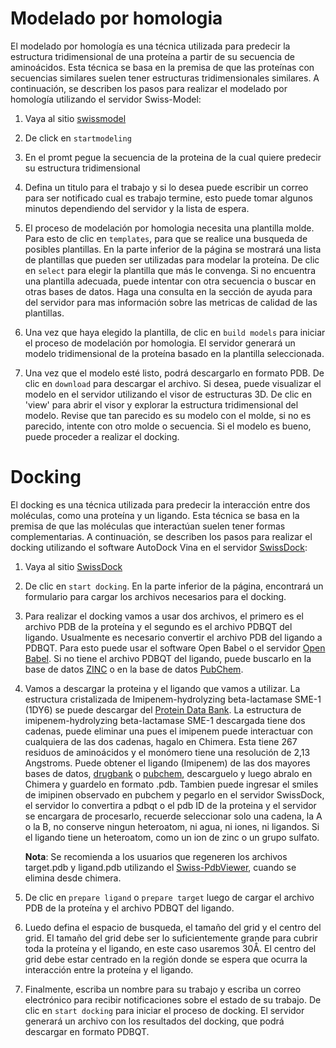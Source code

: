 # Modelado por homologia

El modelado por homología es una técnica utilizada para predecir la estructura tridimensional de una proteína a partir de su secuencia de aminoácidos. Esta técnica se basa en la premisa de que las proteínas con secuencias similares suelen tener estructuras tridimensionales similares. A continuación, se describen los pasos para realizar el modelado por homología utilizando el servidor Swiss-Model:

1. Vaya al sitio [swissmodel](https://swissmodel.expasy.org)

2. De click en ```startmodeling```

3. En el promt pegue la secuencia de la proteina de la cual quiere predecir su estructura tridimensional

4. Defina un titulo para el trabajo y si lo desea puede escribir un correo para ser notificado cual es trabajo termine, esto puede tomar algunos minutos dependiendo del servidor y la lista de espera.

5. El proceso de modelación por homologia necesita una plantilla molde. Para esto de clic en ```templates```, para que se realice una busqueda de posibles plantillas. En la parte inferior de la página se mostrará una lista de plantillas que pueden ser utilizadas para modelar la proteína. De clic en ```select``` para elegir la plantilla que más le convenga. Si no encuentra una plantilla adecuada, puede intentar con otra secuencia o buscar en otras bases de datos. Haga una consulta en la sección de ayuda para del servidor para mas información sobre las metricas de calidad de las plantillas.

6. Una vez que haya elegido la plantilla, de clic en ```build models``` para iniciar el proceso de modelación por homologia. El servidor generará un modelo tridimensional de la proteína basado en la plantilla seleccionada.

7. Una vez que el modelo esté listo, podrá descargarlo en formato PDB. De clic en ```download``` para descargar el archivo. Si desea, puede visualizar el modelo en el servidor utilizando el visor de estructuras 3D. De clic en 'view' para abrir el visor y explorar la estructura tridimensional del modelo. Revise que tan parecido es su modelo con el molde, si no es parecido, intente con otro molde o secuencia. Si el modelo es bueno, puede proceder a realizar el docking.

# Docking

El docking es una técnica utilizada para predecir la interacción entre dos moléculas, como una proteína y un ligando. Esta técnica se basa en la premisa de que las moléculas que interactúan suelen tener formas complementarias. A continuación, se describen los pasos para realizar el docking utilizando el software AutoDock Vina en el servidor [SwissDock](https://www.swissdock.ch):

1. Vaya al sitio [SwissDock](https://www.swissdock.ch)

2. De clic en ```start docking```. En la parte inferior de la página, encontrará un formulario para cargar los archivos necesarios para el docking.

3. Para realizar el docking vamos a usar dos archivos, el primero es el archivo PDB de la proteína y el segundo es el archivo PDBQT del ligando. Usualmente es necesario convertir el archivo PDB del ligando a PDBQT. Para esto puede usar el software Open Babel o el servidor [Open Babel](http://openbabel.org/wiki/Main_Page). Si no tiene el archivo PDBQT del ligando, puede buscarlo en la base de datos [ZINC](http://zinc.docking.org/) o en la base de datos [PubChem](https://pubchem.ncbi.nlm.nih.gov/).

4. Vamos a descargar la proteina y el ligando que vamos a utilizar. La estructura cristalizada de Imipenem-hydrolyzing beta-lactamase SME-1 (1DY6) se puede descargar del [Protein Data Bank](http://www.rcsb.org). La estructura de imipenem-hydrolyzing beta-lactamase SME-1 descargada tiene dos cadenas, puede eliminar una pues el imipenem puede interactuar con cualquiera de las dos cadenas, hagalo en Chimera. Esta tiene 267 residuos de aminoácidos y el monómero tiene una resolución de 2,13 Angstroms. Puede obtener el ligando (Imipenem) de las dos mayores bases de datos, [drugbank](http://www.drugbank.ca/) o [pubchem](http://pubchem.ncbi.nlm.nih.gov/), descarguelo y luego abralo en Chimera y guardelo en formato .pdb. Tambien puede ingresar el smiles de imipinen observado en pubchem y pegarlo en el servidor SwissDock, el servidor lo convertira a pdbqt o el pdb ID de la proteina y el servidor se encargara de procesarlo, recuerde seleccionar solo una cadena, la A o la B, no conserve ningun heteroatom, ni agua, ni iones, ni ligandos. Si el ligando tiene un heteroatom, como un ion de zinc o un grupo sulfato.

    **Nota**: Se recomienda a los usuarios que regeneren los archivos target.pdb y ligand.pdb utilizando el [Swiss-PdbViewer](http://spdbv.unil.ch/), cuando se elimina desde chimera.

4. De clic en ```prepare ligand``` o ```prepare target``` luego de cargar el archivo PDB de la proteína y el archivo PDBQT del ligando.

5. Luedo defina el espacio de busqueda, el tamaño del grid y el centro del grid. El tamaño del grid debe ser lo suficientemente grande para cubrir toda la proteína y el ligando, en este caso usaremos 30Å. El centro del grid debe estar centrado en la región donde se espera que ocurra la interacción entre la proteína y el ligando.

6. Finalmente, escriba un nombre para su trabajo y escriba un correo electrónico para recibir notificaciones sobre el estado de su trabajo. De clic en ```start docking``` para iniciar el proceso de docking. El servidor generará un archivo con los resultados del docking, que podrá descargar en formato PDBQT.

